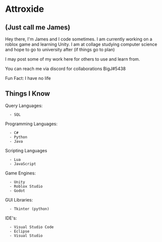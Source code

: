 
# Attroxide
## (Just call me James)

Hey there, I'm James and I code sometimes.
I am currently working on a roblox game and learning Unity.
I am at collage studying computer science and hope to go to university after (if things go to plan)

I may post some of my work here for others to use and learn from.

You can reach me via discord for collaborations BigJ#5438

Fun Fact:
  I have no life

## Things I Know

Query Languages:
```
  - SQL
```

Programming Languages:
```
  - C#
  - Python
  - Java
```

Scripting Languages
```
  - Lua
  - JavaScript
```

Game Engines:
```
  - Unity
  - Roblox Studio
  - Godot
```

GUI Libraries:
```
  - Tkinter (python)
```

IDE's:
```
  - Visual Studio Code
  - Eclipse
  - Visual Studio
```
